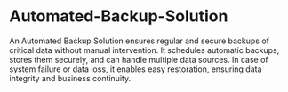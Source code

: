 # Automated-Backup-Solution
An Automated Backup Solution ensures regular and secure backups of critical data without manual intervention. It schedules automatic backups, stores them securely, and can handle multiple data sources. In case of system failure or data loss, it enables easy restoration, ensuring data integrity and business continuity.
